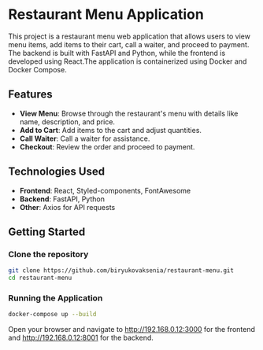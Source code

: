 # Restaurant Menu Application

This project is a restaurant menu web application that allows users to view menu items, add items to their cart, call a waiter, and proceed to payment. The backend is built with FastAPI and Python, while the frontend is developed using React.The application is containerized using Docker and Docker Compose.

## Features

- **View Menu**: Browse through the restaurant's menu with details like name, description, and price.
- **Add to Cart**: Add items to the cart and adjust quantities.
- **Call Waiter**: Call a waiter for assistance.
- **Checkout**: Review the order and proceed to payment.

## Technologies Used

- **Frontend**: React, Styled-components, FontAwesome
- **Backend**: FastAPI, Python
- **Other**: Axios for API requests

## Getting Started

### Clone the repository

```bash
git clone https://github.com/biryukovaksenia/restaurant-menu.git
cd restaurant-menu
```

### Running the Application
```bash
docker-compose up --build
```
Open your browser and navigate to http://192.168.0.12:3000 for the frontend and http://192.168.0.12:8001 for the backend.
